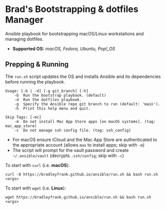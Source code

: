 # Brad's Bootstrapping & dotfiles Manager

Ansible playbook for bootstrapping macOS/Linux workstations and managing dotfiles.

* **Supported OS:** *macOS, Fedora, Ubuntu, Pop!_OS*

## Prepping & Running

The `run.sh` script updates the OS and installs Ansible and its dependencies before running the playbook.

```none
Usage: [-b | -d] [-g git_branch] [-h]
    -b  Run the bootstrap playbook. (default)
    -d  Run the dotfiles playbook.
    -g  Specify the Ansible repo git branch to run (default: 'main').
    -h  Print this help menu and quit.

Skip Tags: [-mc]
    -m  Do not install Mac App Store apps [on macOS systems]. (tag: mac_app_store)
    -c  Do not manage ssh config file. (tag: ssh_config)
```

* For macOS ensure iCloud and the Mac App Store are authenticated to the appropriate account (allows `mas` to install apps; skip with `-m`)
* The script will prompt for the vault password and create `~/.ansible/vault` (decrypts `.ssh/config`; skip with `-c`)

To start with `curl` (i.e. **macOS**):

```shell
curl -O https://bradleyfrank.github.io/ansible/run.sh && bash run.sh <args>
```

To start with `wget` (i.e. **Linux**):

```shell
wget https://bradleyfrank.github.io/ansible/run.sh && bash run.sh <args>
```
